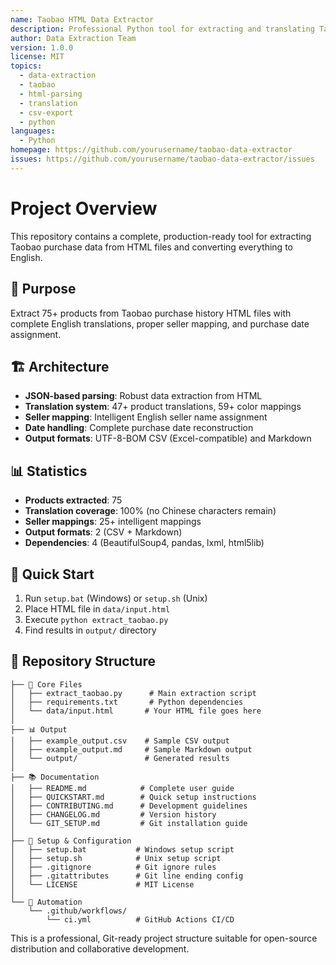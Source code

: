 ```yaml
---
name: Taobao HTML Data Extractor
description: Professional Python tool for extracting and translating Taobao purchase data from HTML to English CSV/Markdown
author: Data Extraction Team
version: 1.0.0
license: MIT
topics:
  - data-extraction
  - taobao
  - html-parsing
  - translation
  - csv-export
  - python
languages:
  - Python
homepage: https://github.com/yourusername/taobao-data-extractor
issues: https://github.com/yourusername/taobao-data-extractor/issues
---
```


# Project Overview

This repository contains a complete, production-ready tool for extracting Taobao purchase data from HTML files and converting everything to English.

## 🎯 Purpose
Extract 75+ products from Taobao purchase history HTML files with complete English translations, proper seller mapping, and purchase date assignment.

## 🏗️ Architecture
- **JSON-based parsing**: Robust data extraction from HTML
- **Translation system**: 47+ product translations, 59+ color mappings
- **Seller mapping**: Intelligent English seller name assignment  
- **Date handling**: Complete purchase date reconstruction
- **Output formats**: UTF-8-BOM CSV (Excel-compatible) and Markdown

## 📊 Statistics
- **Products extracted**: 75
- **Translation coverage**: 100% (no Chinese characters remain)
- **Seller mappings**: 25+ intelligent mappings
- **Output formats**: 2 (CSV + Markdown)
- **Dependencies**: 4 (BeautifulSoup4, pandas, lxml, html5lib)

## 🚀 Quick Start
1. Run `setup.bat` (Windows) or `setup.sh` (Unix)
2. Place HTML file in `data/input.html`
3. Execute `python extract_taobao.py`
4. Find results in `output/` directory

## 📁 Repository Structure
```
├── 📄 Core Files
│   ├── extract_taobao.py      # Main extraction script
│   ├── requirements.txt       # Python dependencies
│   └── data/input.html       # Your HTML file goes here
│
├── 📊 Output
│   ├── example_output.csv    # Sample CSV output
│   ├── example_output.md     # Sample Markdown output
│   └── output/               # Generated results
│
├── 📚 Documentation
│   ├── README.md            # Complete user guide
│   ├── QUICKSTART.md        # Quick setup instructions  
│   ├── CONTRIBUTING.md      # Development guidelines
│   ├── CHANGELOG.md         # Version history
│   └── GIT_SETUP.md         # Git installation guide
│
├── 🔧 Setup & Configuration
│   ├── setup.bat           # Windows setup script
│   ├── setup.sh            # Unix setup script
│   ├── .gitignore          # Git ignore rules
│   ├── .gitattributes      # Git line ending config
│   └── LICENSE             # MIT License
│
└── 🤖 Automation
    └── .github/workflows/
        └── ci.yml          # GitHub Actions CI/CD
```

This is a professional, Git-ready project structure suitable for open-source distribution and collaborative development.